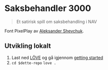 Saksbehandler 3000
==================

> Et satirisk spill om saksbehandling i NAV

Font PixelPlay av [Aleksander Shevchuk](https://www.dafont.com/aleksander-shevchuk.d2405).

## Utvikling lokalt

1. Last ned [LÖVE](https://love2d.org/) og gå igjennom [getting started](https://love2d.org/wiki/Getting_Started)
2. `cd $dette-repo` `love .`
